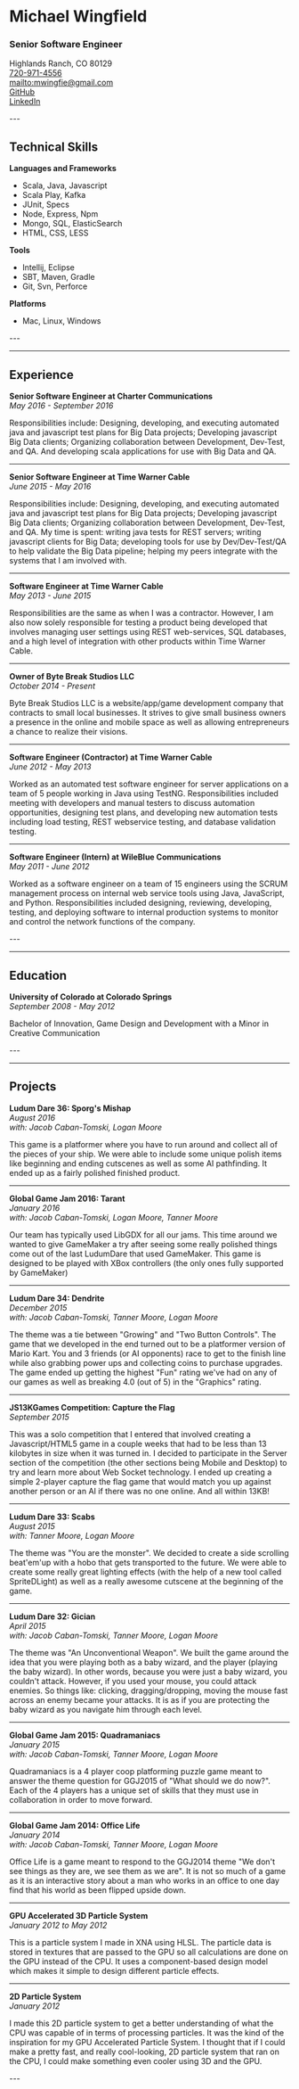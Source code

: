 # Michael Wingfield
### Senior Software Engineer

<div class="indent">

Highlands Ranch, CO 80129<br>
[720-971-4556](tel:7209714556)<br>
<mailto:mwingfie@gmail.com><br>
[GitHub](https://github.com/Kenoshen)<br>
[LinkedIn](https://www.linkedin.com/in/michaelwingfield)

</div>
---

## Technical Skills

<div class="indent">

**Languages and Frameworks**
* Scala, Java, Javascript
* Scala Play, Kafka
* JUnit, Specs
* Node, Express, Npm
* Mongo, SQL, ElasticSearch
* HTML, CSS, LESS

**Tools**
* Intellij, Eclipse
* SBT, Maven, Gradle
* Git, Svn, Perforce

**Platforms**
* Mac, Linux, Windows

</div>
---

---

## Experience

<div class="indent">

**Senior Software Engineer at Charter Communications**<br>
*May 2016 - September 2016*

Responsibilities include: Designing, developing, and executing automated java and javascript test plans for Big Data projects; Developing javascript Big Data clients; Organizing collaboration between Development, Dev-Test, and QA. And developing scala applications for use with Big Data and QA.

---

**Senior Software Engineer at Time Warner Cable**<br>
*June 2015 - May 2016*

Responsibilities include: Designing, developing, and executing automated java and javascript test plans for Big Data projects; Developing javascript Big Data clients; Organizing collaboration between Development, Dev-Test, and QA. My time is spent: writing java tests for REST servers; writing javascript clients for Big Data; developing tools for use by Dev/Dev-Test/QA to help validate the Big Data pipeline; helping my peers integrate with the systems that I am involved with.

---

**Software Engineer at Time Warner Cable**<br>
*May 2013 - June 2015*

Responsibilities are the same as when I was a contractor. However, I am also now solely responsible for testing a product being developed that involves managing user settings using REST web-services, SQL databases, and a high level of integration with other products within Time Warner Cable.

---

**Owner of Byte Break Studios LLC**<br>
*October 2014 - Present*

Byte Break Studios LLC is a website/app/game development company that contracts to small local businesses. It strives to give small business owners a presence in the online and mobile space as well as allowing entrepreneurs a chance to realize their visions.

---

**Software Engineer (Contractor) at Time Warner Cable**<br>
*June 2012 - May 2013*

Worked as an automated test software engineer for server applications on a team of 5 people working in Java using TestNG. Responsibilities included meeting with developers and manual testers to discuss automation opportunities, designing test plans, and developing new automation tests including load testing, REST webservice testing, and database validation testing.

---

**Software Engineer (Intern) at WileBlue Communications**<br>
*May 2011 - June 2012*

Worked as a software engineer on a team of 15 engineers using the SCRUM management process on internal web service tools using Java, JavaScript, and Python. Responsibilities included designing, reviewing, developing, testing, and deploying software to internal production systems to monitor and control the network functions of the company.

</div>
---

---

## Education

<div class="indent">

**University of Colorado at Colorado Springs**<br>
*September 2008 - May 2012*

Bachelor of Innovation, Game Design and Development with a Minor in Creative Communication

</div>
---

---

## Projects

<div class="indent">

**Ludum Dare 36: Sporg's Mishap**<br>
*August 2016*<br>
_with: Jacob Caban-Tomski, Logan Moore_

This game is a platformer where you have to run around and collect all of the pieces of your ship.  We were able to include some unique polish items like beginning and ending cutscenes as well as some AI pathfinding.  It ended up as a fairly polished finished product.

---

**Global Game Jam 2016: Tarant**<br>
*January 2016*<br>
_with: Jacob Caban-Tomski, Logan Moore, Tanner Moore_

Our team has typically used LibGDX for all our jams. This time around we wanted to give GameMaker a try after seeing some really polished things come out of the last LudumDare that used GameMaker. This game is designed to be played with XBox controllers (the only ones fully supported by GameMaker)

---

**Ludum Dare 34: Dendrite**<br>
*December 2015*<br>
_with: Jacob Caban-Tomski, Tanner Moore, Logan Moore_

The theme was a tie between "Growing" and "Two Button Controls". The game that we developed in the end turned out to be a platformer version of Mario Kart. You and 3 friends (or AI opponents) race to get to the finish line while also grabbing power ups and collecting coins to purchase upgrades. The game ended up getting the highest "Fun" rating we've had on any of our games as well as breaking 4.0 (out of 5) in the "Graphics" rating.

---

**JS13KGames Competition: Capture the Flag**<br>
*September 2015*

This was a solo competition that I entered that involved creating a Javascript/HTML5 game in a couple weeks that had to be less than 13 kilobytes in size when it was turned in. I decided to participate in the Server section of the competition (the other sections being Mobile and Desktop) to try and learn more about Web Socket technology. I ended up creating a simple 2-player capture the flag game that would match you up against another person or an AI if there was no one online. And all within 13KB!

---

**Ludum Dare 33: Scabs**<br>
*August 2015*<br>
_with: Tanner Moore, Logan Moore_

The theme was "You are the monster". We decided to create a side scrolling beat'em'up with a hobo that gets transported to the future. We were able to create some really great lighting effects (with the help of a new tool called SpriteDLight) as well as a really awesome cutscene at the beginning of the game.

---

**Ludum Dare 32: Gician**<br>
*April 2015*<br>
_with: Jacob Caban-Tomski, Tanner Moore, Logan Moore_

The theme was "An Unconventional Weapon". We built the game around the idea that you were playing both as a baby wizard, and the player (playing the baby wizard). In other words, because you were just a baby wizard, you couldn't attack. However, if you used your mouse, you could attack enemies. So things like: clicking, dragging/dropping, moving the mouse fast across an enemy became your attacks. It is as if you are protecting the baby wizard as you navigate him through each level.

---

**Global Game Jam 2015: Quadramaniacs**<br>
*January 2015*<br>
_with: Jacob Caban-Tomski, Tanner Moore, Logan Moore_

Quadramaniacs is a 4 player coop platforming puzzle game meant to answer the theme question for GGJ2015 of "What should we do now?". Each of the 4 players has a unique set of skills that they must use in collaboration in order to move forward.

---

**Global Game Jam 2014: Office Life**<br>
*January 2014*<br>
_with: Jacob Caban-Tomski, Tanner Moore, Logan Moore_

Office Life is a game meant to respond to the GGJ2014 theme "We don't see things as they are, we see them as we are". It is not so much of a game as it is an interactive story about a man who works in an office to one day find that his world as been flipped upside down.

---

**GPU Accelerated 3D Particle System**<br>
*January 2012 to May 2012*

This is a particle system I made in XNA using HLSL. The particle data is stored in textures that are passed to the GPU so all calculations are done on the GPU instead of the CPU. It uses a component-based design model which makes it simple to design different particle effects.

---

**2D Particle System**<br>
*January 2012*

I made this 2D particle system to get a better understanding of what the CPU was capable of in terms of processing particles. It was the kind of the inspiration for my GPU Accelerated Particle System. I thought that if I could make a pretty fast, and really cool-looking, 2D particle system that ran on the CPU, I could make something even cooler using 3D and the GPU.

</div>
---